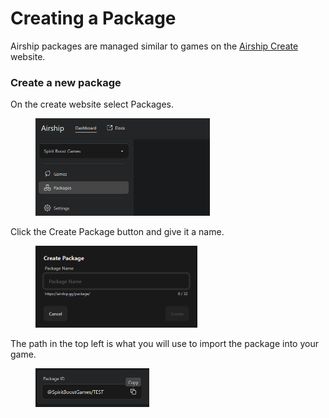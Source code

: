 # Creating a Package

Airship packages are managed similar to games on the [Airship Create](https://create.airship.gg/) website.

### Create a new package

On the create website select Packages.

<div align="left"><figure><img src="../.gitbook/assets/Screenshot 2025-06-27 164013.png" alt="" width="279"><figcaption></figcaption></figure></div>

Click the Create Package button and give it a name.

<div align="left"><figure><img src="../.gitbook/assets/image (2).png" alt="" width="259"><figcaption></figcaption></figure></div>

The path in the top left is what you will use to import the package into your game.

<div align="left"><figure><img src="../.gitbook/assets/image (1).png" alt="" width="182"><figcaption></figcaption></figure></div>

